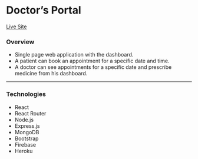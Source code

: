 # Doctor’s Portal
[Live Site](https://doctors-portal-tp.web.app/)

### Overview
* Single page web application with the dashboard.
* A patient can book an appointment for a specific date and time.
* A doctor can see appointments for a specific date and prescribe medicine from his dashboard.
---
### Technologies
* React
* React Router
* Node.js
* Express.js 
* MongoDB
* Bootstrap
* Firebase
* Heroku

